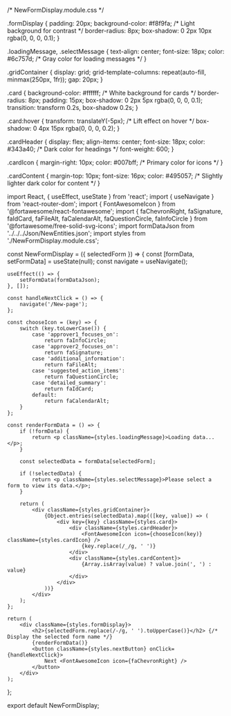 /* NewFormDisplay.module.css */

.formDisplay {
    padding: 20px;
    background-color: #f8f9fa; /* Light background for contrast */
    border-radius: 8px;
    box-shadow: 0 2px 10px rgba(0, 0, 0, 0.1);
}

.loadingMessage,
.selectMessage {
    text-align: center;
    font-size: 18px;
    color: #6c757d; /* Gray color for loading messages */
}

.gridContainer {
    display: grid;
    grid-template-columns: repeat(auto-fill, minmax(250px, 1fr));
    gap: 20px;
}

.card {
    background-color: #ffffff; /* White background for cards */
    border-radius: 8px;
    padding: 15px;
    box-shadow: 0 2px 5px rgba(0, 0, 0, 0.1);
    transition: transform 0.2s, box-shadow 0.2s;
}

.card:hover {
    transform: translateY(-5px); /* Lift effect on hover */
    box-shadow: 0 4px 15px rgba(0, 0, 0, 0.2);
}

.cardHeader {
    display: flex;
    align-items: center;
    font-size: 18px;
    color: #343a40; /* Dark color for headings */
    font-weight: 600;
}

.cardIcon {
    margin-right: 10px;
    color: #007bff; /* Primary color for icons */
}

.cardContent {
    margin-top: 10px;
    font-size: 16px;
    color: #495057; /* Slightly lighter dark color for content */
}






import React, { useEffect, useState } from 'react';
import { useNavigate } from 'react-router-dom';
import { FontAwesomeIcon } from '@fortawesome/react-fontawesome';
import { faChevronRight, faSignature, faIdCard, faFileAlt, faCalendarAlt, faQuestionCircle, faInfoCircle } from '@fortawesome/free-solid-svg-icons';
import formDataJson from '../../../Json/NewEntities.json';
import styles from './NewFormDisplay.module.css';

const NewFormDisplay = ({ selectedForm }) => {
    const [formData, setFormData] = useState(null);
    const navigate = useNavigate();

    useEffect(() => {
        setFormData(formDataJson);
    }, []);

    const handleNextClick = () => {
        navigate('/New-page');
    };

    const chooseIcon = (key) => {
        switch (key.toLowerCase()) {
            case 'approver1_focuses_on':
                return faInfoCircle;
            case 'approver2_focuses_on':
                return faSignature;
            case 'additional_information':
                return faFileAlt;
            case 'suggested_action_items':
                return faQuestionCircle;
            case 'detailed_summary':
                return faIdCard;
            default:
                return faCalendarAlt;
        }
    };

    const renderFormData = () => {
        if (!formData) {
            return <p className={styles.loadingMessage}>Loading data...</p>;
        }

        const selectedData = formData[selectedForm];

        if (!selectedData) {
            return <p className={styles.selectMessage}>Please select a form to view its data.</p>;
        }

        return (
            <div className={styles.gridContainer}>
                {Object.entries(selectedData).map(([key, value]) => (
                    <div key={key} className={styles.card}>
                        <div className={styles.cardHeader}>
                            <FontAwesomeIcon icon={chooseIcon(key)} className={styles.cardIcon} />
                            {key.replace(/_/g, ' ')}
                        </div>
                        <div className={styles.cardContent}>
                            {Array.isArray(value) ? value.join(', ') : value}
                        </div>
                    </div>
                ))}
            </div>
        );
    };

    return (
        <div className={styles.formDisplay}>
            <h2>{selectedForm.replace(/-/g, ' ').toUpperCase()}</h2> {/* Display the selected form name */}
            {renderFormData()}
            <button className={styles.nextButton} onClick={handleNextClick}>
                Next <FontAwesomeIcon icon={faChevronRight} />
            </button>
        </div>
    );
};

export default NewFormDisplay;
